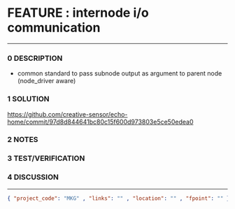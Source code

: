 # FEATURE : internode i/o communication
--------------------------------
### 0 DESCRIPTION

- common standard to pass subnode output as argument to parent node (node_driver aware)


### 1 SOLUTION

https://github.com/creative-sensor/echo-home/commit/97d8d844641bc80c15f600d973803e5ce50edea0

### 2 NOTES


### 3 TEST/VERIFICATION


### 4 DISCUSSION



--------------------------------
```json
{ "project_code": "MKG" , "links": "" , "location": "" , "fpoint": "" }
```
